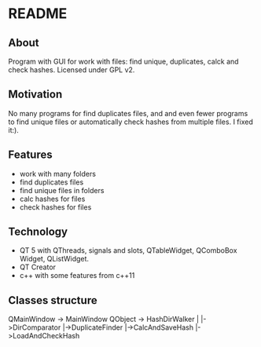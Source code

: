 # README

## About

Program with GUI for work with files: find unique, duplicates, calck and check hashes. Licensed under GPL v2.

## Motivation

No many programs for find duplicates files, and and even fewer programs to find unique files or automatically check hashes from multiple files. I fixed it:).

## Features
-  work with many folders
-  find duplicates files
-  find unique files in folders
-  calc hashes for files
-  check hashes for files

## Technology
-  QT 5 with QThreads, signals and slots, QTableWidget, QComboBox Widget, QListWidget.
-  QT Creator
-  c++ with some features from c++11

## Classes structure

QMainWindow -> MainWindow
QObject -> HashDirWalker
                    |
                    |->DirComparator
                    |->DuplicateFinder
                    |->CalcAndSaveHash
                    |->LoadAndCheckHash
